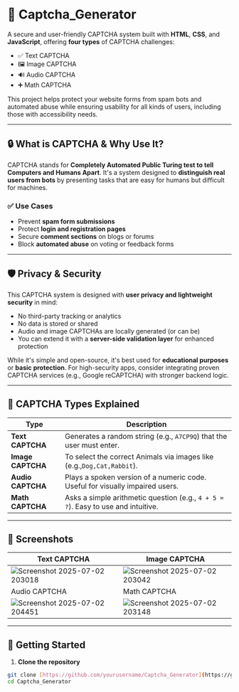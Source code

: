 # 🧠 Captcha_Generator

A secure and user-friendly CAPTCHA system built with **HTML**, **CSS**, and **JavaScript**, offering **four types** of CAPTCHA challenges:

- ✅ Text CAPTCHA  
- 🖼️ Image CAPTCHA  
- 🔊 Audio CAPTCHA  
- ➕ Math CAPTCHA  

This project helps protect your website forms from spam bots and automated abuse while ensuring usability for all kinds of users, including those with accessibility needs.

---

## 🔒 What is CAPTCHA & Why Use It?

CAPTCHA stands for **Completely Automated Public Turing test to tell Computers and Humans Apart**. It's a system designed to **distinguish real users from bots** by presenting tasks that are easy for humans but difficult for machines.

### ✅ Use Cases

- Prevent **spam form submissions**
- Protect **login and registration pages**
- Secure **comment sections** on blogs or forums
- Block **automated abuse** on voting or feedback forms

---

## 🛡️ Privacy & Security

This CAPTCHA system is designed with **user privacy and lightweight security** in mind:

- No third-party tracking or analytics
- No data is stored or shared
- Audio and image CAPTCHAs are locally generated (or can be)
- You can extend it with a **server-side validation layer** for enhanced protection

While it's simple and open-source, it's best used for **educational purposes** or **basic protection**. For high-security apps, consider integrating proven CAPTCHA services (e.g., Google reCAPTCHA) with stronger backend logic.

---

## 🔧 CAPTCHA Types Explained

| Type | Description |
|------|-------------|
| **Text CAPTCHA** | Generates a random string (e.g., `A7CP9Q`) that the user must enter. |
| **Image CAPTCHA** | To select the correct Animals via images like (e.g.,`Dog,Cat,Rabbit`). |
| **Audio CAPTCHA** | Plays a spoken version of a numeric code. Useful for visually impaired users. |
| **Math CAPTCHA** | Asks a simple arithmetic question (e.g., `4 + 5 = ?`). Easy to use and intuitive. |

---

## 📸 Screenshots

| Text CAPTCHA | Image CAPTCHA |
|--------------|----------------|
| ![Screenshot 2025-07-02 203018](https://github.com/user-attachments/assets/590a3587-bd52-4cd0-82db-9fd3502c4b3e) | ![Screenshot 2025-07-02 203042](https://github.com/user-attachments/assets/72e43136-3c93-44d2-872b-97fc75eaa4da) |
| Audio CAPTCHA | Math CAPTCHA |
| ![Screenshot 2025-07-02 204451](https://github.com/user-attachments/assets/18ef32e3-6a4c-4969-a921-4579d73e9003) |![Screenshot 2025-07-02 203148](https://github.com/user-attachments/assets/7143ad98-c2a2-456b-ac44-cccdba266bb0) |

---

## 🚀 Getting Started

1. **Clone the repository**
```bash
git clone [https://github.com/yourusername/Captcha_Generator](https://github.com/Johnmohamed2565/Captcha_Generator).git
cd Captcha_Generator
